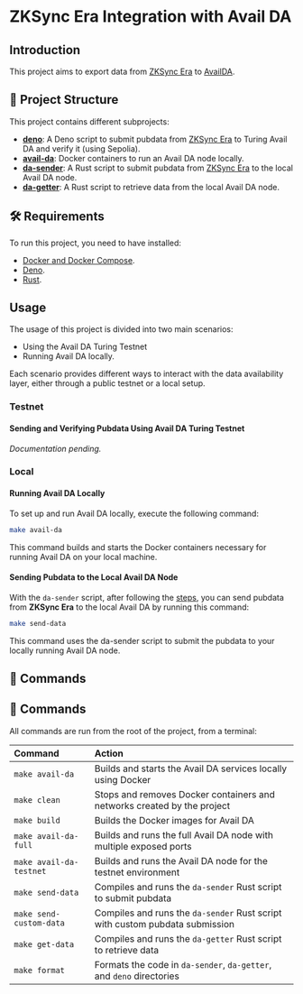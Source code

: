 # ZKSync Era Integration with Avail DA

## Introduction

This project aims to export data from [ZKSync Era](https://github.com/matter-labs/zksync-era) to [AvailDA](https://www.availproject.org/da).

## 🚀 Project Structure

This project contains different subprojects:

- **[deno](./deno/)**: A Deno script to submit pubdata from [ZKSync Era](https://github.com/matter-labs/zksync-era) to Turing Avail DA and verify it (using Sepolia).
- **[avail-da](./avail-da/)**: Docker containers to run an Avail DA node locally.
- **[da-sender](./da-sender/)**: A Rust script to submit pubdata from [ZKSync Era](https://github.com/matter-labs/zksync-era) to the local Avail DA node.
- **[da-getter](./da-getter/)**: A Rust script to retrieve data from the local Avail DA node.

## 🛠 Requirements

To run this project, you need to have installed:

- [Docker and Docker Compose](https://www.docker.com/products/docker-desktop).
- [Deno](https://deno.com).
- [Rust](https://www.rust-lang.org/tools/install).

## Usage

The usage of this project is divided into two main scenarios:

- Using the Avail DA Turing Testnet
- Running Avail DA locally.

Each scenario provides different ways to interact with the data availability layer, either through a public testnet or a local setup.

### Testnet

#### Sending and Verifying Pubdata Using Avail DA Turing Testnet

*Documentation pending.*

### Local
#### Running Avail DA Locally

To set up and run Avail DA locally, execute the following command:
```sh
make avail-da
```
This command builds and starts the Docker containers necessary for running Avail DA on your local machine.

#### Sending Pubdata to the Local Avail DA Node

With the `da-sender` script, after following the [steps](./da-sender/README.md), you can send pubdata from **ZKSync Era** to the local Avail DA by running this command:

```sh
make send-data
```
This command uses the da-sender script to submit the pubdata to your locally running Avail DA node.

## 🧞 Commands

## 🧞 Commands

All commands are run from the root of the project, from a terminal:

| Command              | Action                                                                      |
| :------------------- | :-------------------------------------------------------------------------- |
| `make avail-da`      | Builds and starts the Avail DA services locally using Docker                |
| `make clean`         | Stops and removes Docker containers and networks created by the project     |
| `make build`         | Builds the Docker images for Avail DA                                       |
| `make avail-da-full` | Builds and runs the full Avail DA node with multiple exposed ports          |
| `make avail-da-testnet` | Builds and runs the Avail DA node for the testnet environment               |
| `make send-data`     | Compiles and runs the `da-sender` Rust script to submit pubdata             |
| `make send-custom-data` | Compiles and runs the `da-sender` Rust script with custom pubdata submission |
| `make get-data`      | Compiles and runs the `da-getter` Rust script to retrieve data              |
| `make format`        | Formats the code in `da-sender`, `da-getter`, and `deno` directories        |
